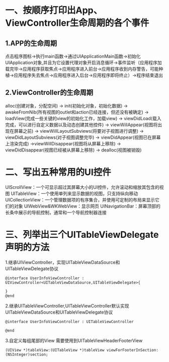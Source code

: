 # 一、按顺序打印出App、ViewController生命周期的各个事件

## 1.APP的生命周期

点击程序图标->执行main函数->通过UIApplicationMain函数->初始化UIApplication对象,并且为它设置代理对象开启消息循环->事件监听（应用程序加载完毕->应用程序获取焦点->应用程序进入前台->应用程序收到内存警告，可能种植->应用程序失去焦点->应用程序进入后台->应用程序即将终止）->程序结束退出

## 2.ViewController的生命周期

alloc(创建对象，分配空间) -> init(初始化对象，初始化数据) -> awakeFromNib(所有视图的outlet和action已经连接，但还没有被确定) -> loadView(完成一些关键的view的初始化工作，加载view) -> viewDidLoad(载入完成，可以进行自定义数据以及动态创建其他控件) -> viewWillAppear(视图将出现在屏幕之前) -> viewWillLayoutSubviews(将要对子视图进行调整) -> viewDidLayoutSubviews(对子视图调整完毕) -> viewDidAppear(视图已在屏幕上渲染完成) ->viewWillDisappear(视图将从屏幕上移除) -> viewDidDisappear(视图已经被从屏幕上移除) -> dealloc(视图被销毁)

# 二、写出五种常用的UI控件

UIScrollView：一个可显示超过其屏幕大小的UI控件，允许滚动和缩放其包含的视图
UITableView：一个使用单列来显示数据的视图，只支持纵向移动
UICollectionView：一个管理数据项的有序集合，并使用可定制的布局来显示它们的对象
UIWebView&WKWebView：显示网页
UINavigationBar：屏幕顶部的长条中展示的导航控制，通常和一个导航控制器连接

# 三、列举出三个UITableViewDelegate声明的方法

1.继承UIViewController，实现UITableViewDataSource和UITableViewDelegate协议

```
@interface UserInfoViewController : UIViewController<UITableViewDataSource,UITableViewDelegate>{

}
@end
```

2.继承UITableViewController,UITableViewController默认实现UITableViewDataSource和UITableViewDelegate协议

```
@interface UserInfoViewController : UITableViewController

@end
```

3.自定义每组尾部的View 需要使用到UITableViewHeaderFooterView

```
(UIView *)tableView:(UITableView *)tableView viewForFooterInSection:(NSInteger)section;
```



